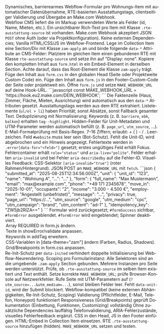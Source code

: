 <!-- ZAM Wohnen Formular – Dokumentation (Markdown im XML‑Stil) -->
<documentation version="1.0" updated="2025-08-25" lang="de">

  <about>
    <title>ZAM Wohnen – Bewerbungsformular</title>
    <summary>
      Dynamisches, barrierearmes Webflow-Formular pro Wohnungs-Item mit automatischer Datenübernahme,
      RTE-basierten Ausstattungstags, clientseitiger Validierung und Übergabe an Make.com Webhook.
    </summary>
  </about>

  <files>
    <file path="form.html" purpose="Semantische Struktur & Formularfelder" />
    <file path="form.css" purpose="Design, Responsiveness, Fehlermarkierung" />
    <file path="form.js" purpose="Datenbefüllung, RTE-Parsing, Validierung, Submit" />
  </files>

  <assumptions>
    <item>Webflow CMS liefert die im Markup verwendeten Werte als Felder (id, Name, Mieten, etc.).</item>
    <item>Ein unsichtbarer Rich-Text pro Item mit Klasse <code>.rte-ausstattung-source</code> ist vorhanden.</item>
    <item>Make.com Webhook akzeptiert JSON <code>POST</code> ohne Auth (oder via Projektkonfiguration).</item>
    <item>Keine externen Dependencies; Vanilla HTML/CSS/JS im Webflow-Frontend.</item>
  </assumptions>

  <embedding platform="webflow">
    <step index="1" name="Section anlegen">
      Lege im Collection Item eine Section/Div mit Klasse <code>zam-apply</code> an und binde folgende <code>data-*</code> Attribute an CMS-Felder:
      <binds>
        <bind attr="data-unit-id" field="unit_id" />
        <bind attr="data-name" field="name" />
        <bind attr="data-haus" field="haus" />
        <bind attr="data-stockwerk" field="stockwerk" />
        <bind attr="data-zimmer" field="zimmer" />
        <bind attr="data-wohnflaeche" field="wohnflaeche_qm" />
        <bind attr="data-kaltmiete" field="kaltmiete_gerundet" />
        <bind attr="data-nebenkosten" field="nebenkosten_gerundet" />
        <bind attr="data-warmmiete" field="warmmiete_gerundet" />
        <bind attr="data-ausrichtung" field="ausrichtung_gesamt" />
        <bind attr="data-status" field="status" />
        <bind attr="data-form-aktiv" field="form_aktiv" />
      </binds>
    </step>
    <step index="2" name="RTE-Quelle bereitstellen">
      Platziere im gleichen Item einen gebundenen RTE mit Klasse <code>rte-ausstattung-source</code> und setze ihn auf "Display: none".
    </step>
    <step index="3" name="HTML einbetten">
      Kopiere den kompletten Inhalt aus <code>form.html</code> in ein Embed-Element in derselben Section.
      Achte darauf, dass das Root-Element die Klasse <code>zam-apply</code> trägt.
    </step>
    <step index="4" name="CSS einfügen">
      Füge den Inhalt aus <code>form.css</code> in den globalen Head (Seite oder Projektweite Custom Code) ein.
    </step>
    <step index="5" name="JS einfügen">
      Füge den Inhalt aus <code>form.js</code> in den Footer-Custom-Code der Seite oder projektweit ein.
    </step>
    <step index="6" name="Make.com konfigurieren">
      Öffne <code>form.js</code> und setze <code>MAKE_WEBHOOK_URL</code> auf deine Hook-URL.
      <code-example>
```javascript
const MAKE_WEBHOOK_URL = 'https://hook.eu2.make.com/DEIN_WEBHOOK';
```
      </code-example>
    </step>
  </embedding>

  <structure>
    <facts>
      Die Faktenzeile (Haus, Zimmer, Fläche, Mieten, Ausrichtung) wird automatisch aus den <code>data-*</code> Attributen gesetzt.
    </facts>
    <tags>
      Ausstattungstags werden aus dem RTE extrahiert. Listelemente (<code>ul/ol &gt; li</code>) haben Priorität; sonst Absätze, sonst Fallback gesamter Text.
      Deduplizierung mit Normalisierung; Keywords (z. B. <code>barriere</code>, <code>ebk</code>, <code>balkon</code>) erhalten <code>tag--highlight</code>.
    </tags>
    <hidden-fields>
      Hidden-Felder für Unit-Metadaten und UTM-Parameter werden automatisch befüllt (z. B. <code>page_url</code>, <code>utm_source</code>, ...).
    </hidden-fields>
  </structure>

  <validation>
    <required>
      <field id="full_name" label="Vollständiger Name" />
      <field id="email" label="E‑Mail" />
      <field id="phone" label="Telefon (mobil)" />
      <field id="move_in" label="Gewünschter Einzug" />
      <field id="occupants" label="Personen im Haushalt" />
      <field id="income" label="Monatl. Nettoeinkommen (gesamt)" />
      <field id="employment" label="Beschäftigung" />
      <field id="privacy" label="Einwilligung" type="checkbox" />
    </required>
    <rules>
      <rule field="email">E-Mail-Formatprüfung mit Basis-Regex.</rule>
      <rule field="phone">7–16 Ziffern; erlaubt: + ( ) - / . Leerzeichen.</rule>
      <rule field="honeypot">Feld <code>#website</code> muss leer sein (Bot-Schutz).</rule>
      <rule field="unit_id">Fehlt die Unit-ID, wird abgebrochen und ein Hinweis angezeigt.</rule>
    </rules>
    <feedback>
      Fehlertexte werden in <code>.error[data-for="&lt;feld&gt;"]</code> gesetzt; erstes ungültiges Feld erhält Fokus.
    </feedback>
  </validation>

  <accessibility aria="true">
    <mechanics>
      <item>Fehlercontainer erhält <code>role="status"</code> und <code>aria-live="polite"</code>.</item>
      <item>Felder erhalten <code>aria-invalid</code> und bei Fehler <code>aria-describedby</code> auf die Fehler-ID.</item>
      <item>Visuelles Feedback: CSS-Selektor <code>[aria-invalid="true"]</code> (roter Rahmen/Hintergrund).</item>
    </mechanics>
  </accessibility>

  <submission>
    <method>JSON POST an <code>MAKE_WEBHOOK_URL</code> mit <code>fetch</code>.</method>
    <payload-example>
```json
{
  "submitted_at": "2025-08-25T12:34:56.000Z",
  "unit": { "unit_id": "123", "name": "Wohnung A", "...": "..." },
  "form": {
    "full_name": "Max Mustermann",
    "email": "max@example.com",
    "phone": "+49 171 2345678",
    "move_in": "2025-10-01",
    "occupants": "2",
    "income": "3.000 – 4.500 €",
    "employment": "Angestellt (unbefristet)",
    "message": "...",
    "privacy": true,
    "page_url": "https://...",
    "utm_source": "google",
    "utm_medium": "cpc",
    "utm_campaign": "brand",
    "utm_content": "ad-1"
  },
  "idempotency_key": "ZW5jb2RlZA=="
}
```
    </payload-example>
    <states>
      <state name="success">Formular wird zurückgesetzt; <code>#formSuccess</code> sichtbar, <code>#formError</code> ausgeblendet.</state>
      <state name="error"><code>#formError</code> wird eingeblendet; Spinner deaktiviert.</state>
    </states>
  </submission>

  <customizing>
    <option name="Pflichtfelder anpassen">Array <code>REQUIRED</code> in <code>form.js</code> ändern.</option>
    <option name="Fehlermeldungen">Texte in <code>showError</code>/<code>validate</code> anpassen.</option>
    <option name="Highlight-Tags">Keywords in <code>addTag</code> erweitern.</option>
    <option name="Design">
      CSS-Variablen in <code>[data-theme="zam"]</code> ändern (Farben, Radius, Shadows).
    </option>
    <option name="Responsiveness">Grid/Breakpoints in <code>form.css</code> anpassen.</option>
  </customizing>

  <webflow-specifics>
    <item>Re-Init-Schutz per <code>data-inited</code> verhindert doppelte Initialisierung bei Webflow-Neurendering.</item>
    <item>Scoping pro Formularinstanz: Alle Selektoren sind an die umgebende <code>.zam-apply</code> Section gebunden.</item>
    <item>Mehrere Instanzen pro Seite werden unterstützt.</item>
  </webflow-specifics>

  <troubleshooting>
    <case id="no-tags">Prüfe, ob <code>.rte-ausstattung-source</code> im selben Item existiert und Text enthält.</case>
    <case id="no-submit">Setze korrekte <code>MAKE_WEBHOOK_URL</code>; prüfe Browser-Konsole auf Netzwerkfehler.</case>
    <case id="utm-missing">Rufe Seite mit UTM-Parametern auf (<code>?utm_source=...&amp;utm_medium=...</code>), sonst bleiben Felder leer.</case>
    <case id="unit-missing">Fehlt <code>data-unit-id</code>, wird der Submit blockiert.</case>
  </troubleshooting>

  <checklist label="Selbstreflexion">
    <item>Webflow-kompatibel (keine externen Abhängigkeiten, Re-Init-Schutz, Scoping)</item>
    <item>Validierung (Pflichtfelder, E-Mail, Telefon, Honeypot) funktioniert</item>
    <item>Responsiveness (Grid/Breakpoints) geprüft</item>
    <item>Dokumentation (Einbettung, Funktionen, Customizing) vollständig</item>
    <item>Ohne zusätzliche Dependencies lauffähig</item>
  </checklist>

  <changelog>
    <change date="2025-08-25">
      <desc>Telefonvalidierung, ARIA-Fehlerzustände, visuelles Fehlerfeedback ergänzt.</desc>
    </change>
  </changelog>

  <quick-start>
    <steps>
      <step>CSS in den Head, JS in den Footer einfügen.</step>
      <step>HTML-Embed in Collection Item einsetzen.</step>
      <step>RTE <code>.rte-ausstattung-source</code> hinzufügen (hidden).</step>
      <step><code>MAKE_WEBHOOK_URL</code> setzen und testen.</step>
    </steps>
  </quick-start>

</documentation>


